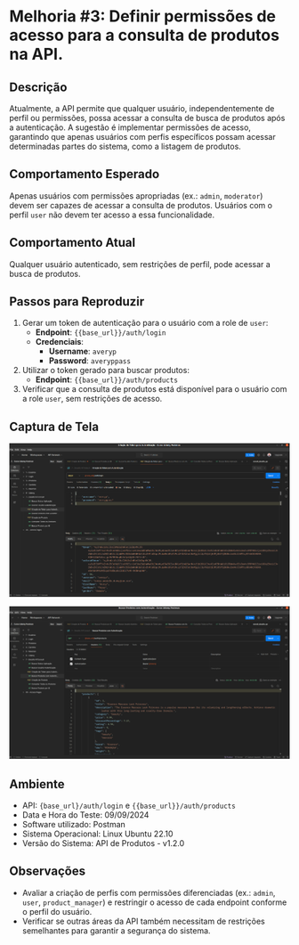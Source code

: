 # Melhoria #3: Definir permissões de acesso para a consulta de produtos na API.

## Descrição
Atualmente, a API permite que qualquer usuário, independentemente de perfil ou permissões, possa acessar a consulta de 
busca de produtos após a autenticação. A sugestão é implementar permissões de acesso, garantindo que apenas usuários 
com perfis específicos possam acessar determinadas partes do sistema, como a listagem de produtos.

## Comportamento Esperado
Apenas usuários com permissões apropriadas (ex.: `admin`, `moderator`) devem ser capazes de acessar a consulta de 
produtos. Usuários com o perfil `user` não devem ter acesso a essa funcionalidade.

## Comportamento Atual
Qualquer usuário autenticado, sem restrições de perfil, pode acessar a busca de produtos.

## Passos para Reproduzir
1. Gerar um token de autenticação para o usuário com a role de `user`:
    - **Endpoint**: `{{base_url}}/auth/login`
    - **Credenciais**:
        - **Username**: `averyp`
        - **Password**: `averyppass`
2. Utilizar o token gerado para buscar produtos:
    - **Endpoint**: `{{base_url}}/auth/products`
3. Verificar que a consulta de produtos está disponível para o usuário com a role `user`, sem restrições de acesso.

## Captura de Tela
![MEL-03-01.png](..%2FXX%20-%20pictures%2FMEL-03-01.png)

![MEL-03-02.png](..%2FXX%20-%20pictures%2FMEL-03-02.png)

## Ambiente
- API: `{base_url}/auth/login` e `{{base_url}}/auth/products`
- Data e Hora do Teste: 09/09/2024
- Software utilizado: Postman
- Sistema Operacional: Linux Ubuntu 22.10
- Versão do Sistema: API de Produtos - v1.2.0

## Observações
- Avaliar a criação de perfis com permissões diferenciadas (ex.: `admin`, `user`, `product_manager`) e restringir o acesso de cada endpoint conforme o perfil do usuário.
- Verificar se outras áreas da API também necessitam de restrições semelhantes para garantir a segurança do sistema.